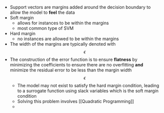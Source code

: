 - Support vectors are margins added around the decision boundary to allow the model to __feel__ the data
- Soft margin
    - allows for instances to be within the margins
    - most common type of SVM
- Hard margin
    - no instances are allowed to be within the margins
- The width of the margins are typically denoted with $$\epsilon$$
- The construction of the error function is to ensure __flatness__ by minimizing the coefficients to ensure there are no overfitting **and** minimize the residual error to be less than the margin width $$\epsilon$$
    - The model may not exist to satisfy the hard margin condition, leading to a surrogate function using slack variables which is the soft margin condition
    - Solving this problem involves [[Quadratic Programming]]
    - 
